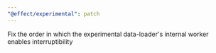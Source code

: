 ```yaml
---
"@effect/experimental": patch
---
```


Fix the order in which the experimental data-loader's internal worker enables interruptibility
